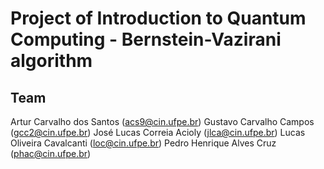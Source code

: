 # Project of Introduction to Quantum Computing - Bernstein-Vazirani algorithm

## Team
Artur Carvalho dos Santos (acs9@cin.ufpe.br)
Gustavo Carvalho Campos (gcc2@cin.ufpe.br)
José Lucas Correia Acioly (jlca@cin.ufpe.br)
Lucas Oliveira Cavalcanti (loc@cin.ufpe.br)
Pedro Henrique Alves Cruz (phac@cin.ufpe.br)
